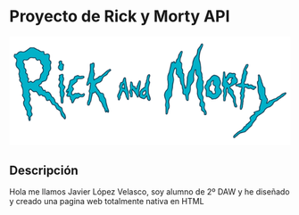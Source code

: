 # Proyecto de Rick y Morty API

![Logo de Rick y Morty API](https://github.com/normalxxnavi/rick-and-morty-api/blob/main/assets/logotipo.png)

## Descripción

Hola me llamos Javier López Velasco, soy alumno de 2º DAW y he diseñado y creado una pagina web totalmente nativa en HTML
